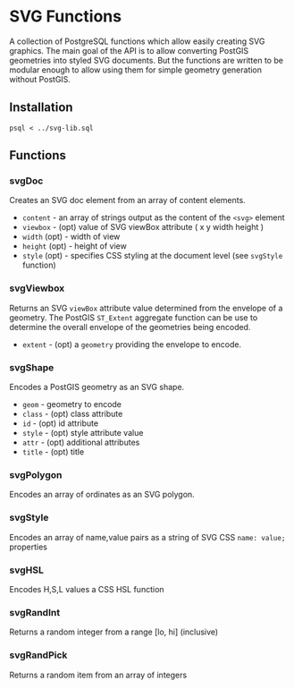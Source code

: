# SVG Functions

A collection of PostgreSQL functions which allow easily creating SVG graphics.
The main goal of the API is to allow converting PostGIS geometries into styled SVG documents.
But the functions are written to be modular enough to allow using them
for simple geometry generation without PostGIS.

## Installation

```
psql < ../svg-lib.sql
```

## Functions

### svgDoc

Creates an SVG doc element from an array of content elements.

* `content` - an array of strings output as the content of the `<svg>` element
* `viewbox` - (opt) value of SVG viewBox attribute ( x y width height )
* `width` (opt) - width of view
* `height` (opt) - height of view
* `style` (opt) - specifies CSS styling at the document level (see `svgStyle` function)

### svgViewbox

Returns an SVG `viewBox` attribute value determined from the envelope of a geometry.
The PostGIS `ST_Extent` aggregate function can be use to determine the overall
envelope of the geometries being encoded.

* `extent` - (opt) a `geometry` providing the envelope to encode.

### svgShape

Encodes a PostGIS geometry as an SVG shape.

*  `geom` - geometry to encode
*  `class` - (opt) class attribute
*  `id` - (opt) id attribute
*  `style` - (opt) style attribute value
*  `attr` - (opt) additional attributes
*  `title` - (opt) title


### svgPolygon

Encodes an array of ordinates as an SVG polygon.

### svgStyle

Encodes an array of name,value pairs as a string of SVG CSS `name: value;` properties

### svgHSL

Encodes H,S,L values a CSS HSL function

### svgRandInt

Returns a random integer from a range [lo, hi] (inclusive)

### svgRandPick

Returns a random item from an array of integers

